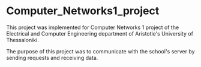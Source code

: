# Computer_Networks1_project

This project was implemented for Computer Networks 1 project of the Electrical and Computer Engineering department of Aristotle's University of Thessaloniki.

The purpose of this project was to communicate with the school's server by sending requests and receiving data.
